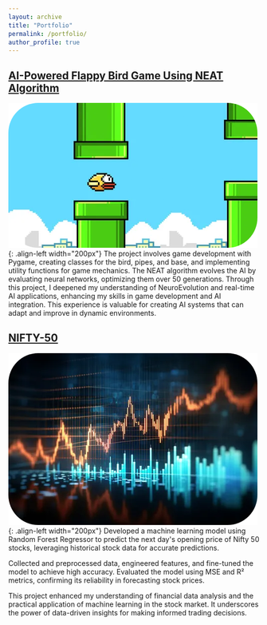```yaml
---
layout: archive
title: "Portfolio"
permalink: /portfolio/
author_profile: true
---
```


## [AI-Powered Flappy Bird Game Using NEAT Algorithm](https://github.com/Nexalyze/AI-Powered-Flappy-Bird-Game-Using-NEAT-Algorithm)

![Flappy](/images/flappy.png){: .align-left width="200px"}
The project involves game development with Pygame, creating classes for the bird, pipes, and base, and implementing utility functions for game mechanics. The NEAT algorithm evolves the AI by evaluating neural networks, optimizing them over 50 generations. Through this project, I deepened my understanding of NeuroEvolution and real-time AI applications, enhancing my skills in game development and AI integration. This experience is valuable for creating AI systems that can adapt and improve in dynamic environments.


## [NIFTY-50](https://github.com/Nexalyze/The-Nifty-50-Stock-Prediction-using-Machine-Learning)

![Nifty-50](/images/nifty50.png){: .align-left width="200px"}
Developed a machine learning model using Random Forest Regressor to predict the next day's opening price of Nifty 50 stocks, leveraging historical stock data for accurate predictions.

Collected and preprocessed data, engineered features, and fine-tuned the model to achieve high accuracy. Evaluated the model using MSE and R² metrics, confirming its reliability in forecasting stock prices.

This project enhanced my understanding of financial data analysis and the practical application of machine learning in the stock market. It underscores the power of data-driven insights for making informed trading decisions.
